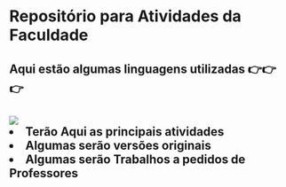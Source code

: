 <H1>Repositório para Atividades da Faculdade</H1>
<h2>Aqui estão algumas linguagens utilizadas 👉👉👉<h2>
<img src="https://images-cdn.newscred.com/Zz04NjA3ZjljMjQ0ODkxMWViOWRjYzU1OGJkNjI1ZjVkZA==" />
<li>Terão Aqui as principais atividades
<li>Algumas serão versões originais
<li>Algumas serão Trabalhos a pedidos de Professores
    
    
    
    
